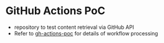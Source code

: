 # GitHub Actions PoC
- repository to test content retrieval via GitHub API
- Refer to [gh-actions-poc](https://github.com/melissafilomeno/gh-actions-poc) for details of workflow processing
